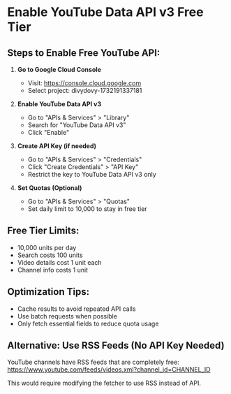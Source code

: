 # Enable YouTube Data API v3 Free Tier

## Steps to Enable Free YouTube API:

1. **Go to Google Cloud Console**
   - Visit: https://console.cloud.google.com
   - Select project: divydovy-1732191337181

2. **Enable YouTube Data API v3**
   - Go to "APIs & Services" > "Library"
   - Search for "YouTube Data API v3"
   - Click "Enable"

3. **Create API Key (if needed)**
   - Go to "APIs & Services" > "Credentials"
   - Click "Create Credentials" > "API Key"
   - Restrict the key to YouTube Data API v3 only

4. **Set Quotas (Optional)**
   - Go to "APIs & Services" > "Quotas"
   - Set daily limit to 10,000 to stay in free tier

## Free Tier Limits:
- 10,000 units per day
- Search costs 100 units
- Video details cost 1 unit each
- Channel info costs 1 unit

## Optimization Tips:
- Cache results to avoid repeated API calls
- Use batch requests when possible
- Only fetch essential fields to reduce quota usage

## Alternative: Use RSS Feeds (No API Key Needed)
YouTube channels have RSS feeds that are completely free:
https://www.youtube.com/feeds/videos.xml?channel_id=CHANNEL_ID

This would require modifying the fetcher to use RSS instead of API.
